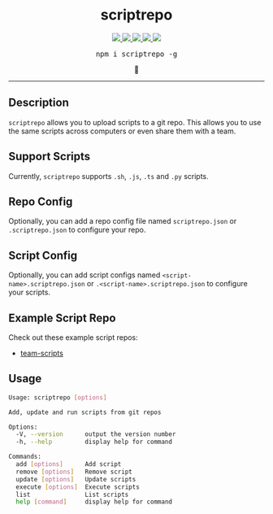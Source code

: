<div align="center">
  <h1 align="center">
    scriptrepo
  </h1>
</div>
<p align="center">
  <a href="https://www.npmjs.com/package/scriptrepo">
    <img src="https://img.shields.io/npm/v/scriptrepo.svg">
  </a>
  <a href="LICENSE">
    <img src="https://img.shields.io/badge/license-MIT-blue.svg">
  </a>
  <a href="https://travis-ci.com/joshuatvernon/scriptrepo">
    <img src="https://travis-ci.com/joshuatvernon/scriptrepo.svg?branch=main">
  </a>
  <a href="https://codecov.io/gh/joshuatvernon/scriptrepo">
    <img src="https://codecov.io/gh/joshuatvernon/scriptrepo/branch/main/graph/badge.svg?token=ZKLQ2C1EOF"/>
  </a>
  <a href="https://snyk.io/test/github/joshuatvernon/scriptrepo">
    <img src="https://snyk.io/test/github/joshuatvernon/scriptrepo/badge.svg" />
  <a/>
</p>
<pre align="center">npm i scriptrepo -g</pre>
<p align="center">📜</p>

<hr>

## Description

`scriptrepo` allows you to upload scripts to a git repo. This allows you to use the same scripts across computers or even share them with a team.

## Support Scripts

Currently, `scriptrepo` supports `.sh`, `.js`, `.ts` and `.py` scripts.

## Repo Config

Optionally, you can add a repo config file named `scriptrepo.json` or `.scriptrepo.json` to configure your repo.

## Script Config

Optionally, you can add script configs named `<script-name>.scriptrepo.json` or `.<script-name>.scriptrepo.json` to configure your scripts.



## Example Script Repo

Check out these example script repos:

- [team-scripts](https://github.com/joshuatvernon/team-scripts)

## Usage

```sh
Usage: scriptrepo [options]

Add, update and run scripts from git repos

Options:
  -V, --version      output the version number
  -h, --help         display help for command

Commands:
  add [options]      Add script
  remove [options]   Remove script
  update [options]   Update scripts
  execute [options]  Execute scripts
  list               List scripts
  help [command]     display help for command
```
